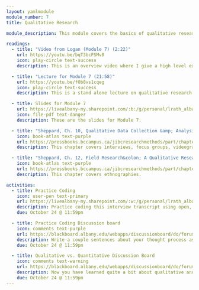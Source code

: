 ```yaml
---
layout: yamlmodule
module_number: 7
title: Qualitative Research

module_description: This module covers the basics of qualitative research including methods, data collection, and analysis.

readings:
  - title: "Video from Logan (Module 7) (2:22)"
    url: https://youtu.be/bqT3bcFSMv8
    icon: play-circle text-success
    description: This is an overview video where I give a high level explanation of the readings and describe this week's tasks.

  - title: "Lecture for Module 7 (21:58)"
    url: https://youtu.be/fOb8vs1cqeg
    icon: play-circle text-success
    description: This is a stand alone lecture on qualitative research. I walk you through the different types as well as highlight what I think is important for you to know.

  - title: Slides for Module 7
    url: https://livealbany-my.sharepoint.com/:b:/g/personal/lrath_albany_edu/EZlmODrs9NlAsb0Q-mURhC4Bwl0hToXwjlSuuQaOIkzp3A?e=syxwwS
    icon: file-pdf text-danger
    description: These are the slides for Module 7.

  - title: "Sheppard, Ch. 10, Qualitative Data Collection &amp; Analysis Methods"
    icon: book-atlas text-purple
    url: https://pressbooks.bccampus.ca/jibcresearchmethods/part/chapter-10/
    description: This chapter covers interviews, focus groups, videography, and coding.

  - title: "Sheppard, Ch. 12, Field Research&colon; A Qualitative Research Technique"
    icon: book-atlas text-purple
    url: https://pressbooks.bccampus.ca/jibcresearchmethods/part/chapter-12-field-research-a-qualitative-research-technique/
    description: This chapter covers ethnographies.

activities:
  - title: Practice Coding
    icon: user-pen text-primary
    url: https://livealbany-my.sharepoint.com/:w:/g/personal/lrath_albany_edu/ETGbbJS59VBFmoP7MOID3ZoB4aTbCFtkmH-zs0QSL3BoJQ?e=TUwVIm
    description: Practice coding this interview transcript using open, descriptive coding. You will then copy your completed table to the discussion board below.
    due: October 24 @ 11:59pm

  - title: Practice Coding Discussion board
    icon: comments text-purple
    url: https://blackboard.albany.edu/webapps/discussionboard/do/forum?action=list_threads&course_id=_170260_1&nav=discussion_board_entry&conf_id=_276906_1&forum_id=_595442_1
    description: Write a couple sentences about your thought process as you coded the transcript. Then, paste in your coding so that others can see what codes you applied. There is no wrong answer here. Respond to at least 2 other classmates posts.
    due: October 24 @ 11:59pm

  - title: Qualitative vs. Quantitative Discussion Board
    icon: comments text-warning
    url: https://blackboard.albany.edu/webapps/discussionboard/do/forum?action=list_threads&course_id=_170260_1&nav=discussion_board_entry&conf_id=_276906_1&forum_id=_595441_1
    description: Now you have learned quite a bit about qualitative and quantitative methods. In this discussion board provide your perceptions of each and what type of data collection you might be more interested in doing for your proposal. Respond to at least 3 other classmates.
    due: October 24 @ 11:59pm
---
```

